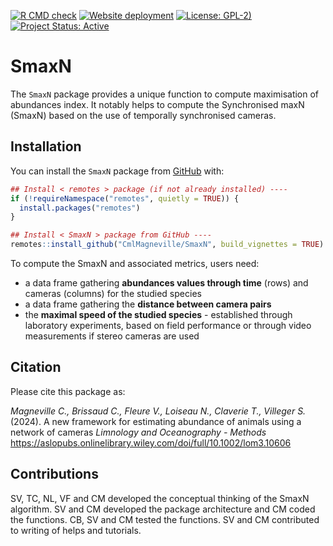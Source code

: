 
<!-- badges: start -->

[![R CMD
check](https://github.com/CmlMagneville/mFD/actions/workflows/R-CMD-check.yaml/badge.svg)](https://github.com/CmlMagneville/mFD/actions/workflows/R-CMD-check.yaml)
[![Website
deployment](https://github.com/CmlMagneville/mFD/actions/workflows/pkgdown.yaml/badge.svg)](https://github.com/CmlMagneville/mFD/actions/workflows/pkgdown.yaml)
[![License:
GPL-2)](https://img.shields.io/badge/License-GPL%202-blue.svg)](https://choosealicense.com/licenses/gpl-2.0/)
[![Project Status:
Active](https://www.repostatus.org/badges/latest/active.svg)](https://www.repostatus.org/#active)
<!-- badges: end -->

# SmaxN

The `SmaxN` package provides a unique function to compute maximisation
of abundances index. It notably helps to compute the Synchronised maxN
(SmaxN) based on the use of temporally synchronised cameras.

## Installation

You can install the `SmaxN` package from [GitHub](https://github.com/)
with:

``` r
## Install < remotes > package (if not already installed) ----
if (!requireNamespace("remotes", quietly = TRUE)) {
  install.packages("remotes")
}

## Install < SmaxN > package from GitHub ----
remotes::install_github("CmlMagneville/SmaxN", build_vignettes = TRUE)
```

To compute the SmaxN and associated metrics, users need:

- a data frame gathering **abundances values through time** (rows) and
  cameras (columns) for the studied species
- a data frame gathering the **distance between camera pairs**
- the **maximal speed of the studied species** - established through
  laboratory experiments, based on field performance or through video
  measurements if stereo cameras are used

## Citation

Please cite this package as:

*Magneville C., Brissaud C., Fleure V., Loiseau N., Claverie T.,
Villeger S.* (2024). A new framework for estimating abundance of animals
using a network of cameras *Limnology and Oceanography - Methods*
<https://aslopubs.onlinelibrary.wiley.com/doi/full/10.1002/lom3.10606>

## Contributions

SV, TC, NL, VF and CM developed the conceptual thinking of the SmaxN
algorithm. SV and CM developed the package architecture and CM coded the
functions. CB, SV and CM tested the functions. SV and CM contributed to
writing of helps and tutorials.
